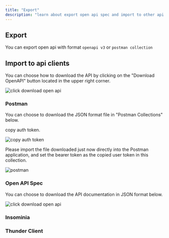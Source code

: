 ```yaml
---
title: "Export"
description: "learn about export open api spec and import to other api clients"
---
```


## Export

You can export open api with format `openapi v3` or `postman collection`

## Import to api clients

You can choose how to download the API by clicking on the "Download OpenAPI" button located in the upper right corner.

![click download open api](/images/click-Download-Open-API.png)

### Postman

You can choose to download the JSON format file in "Postman Collections" below.

copy auth token.

![copy auth token](/images/copy-auth-token.gif)

Please import the file downloaded just now directly into the Postman application, and set the bearer token as the copied user token in this collection.

![postman](/images/postman.png)

### Open API Spec

You can choose to download the API documentation in JSON format below.

![click download open api](/images/download-api-spec.gif)

### Insominia

### Thunder Client
